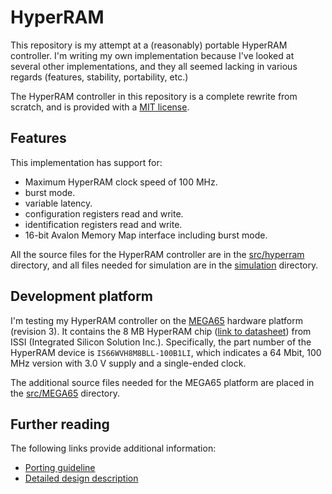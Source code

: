 # HyperRAM

This repository is my attempt at a (reasonably) portable HyperRAM controller.
I'm writing my own implementation because I've looked at several other
implementations, and they all seemed lacking in various regards (features,
stability, portability, etc.)

The HyperRAM controller in this repository is a complete rewrite from scratch,
and is provided with a [MIT license](LICENSE).

## Features

This implementation has support for:

* Maximum HyperRAM clock speed of 100 MHz.
* burst mode.
* variable latency.
* configuration registers read and write.
* identification registers read and write.
* 16-bit Avalon Memory Map interface including burst mode.

All the source files for the HyperRAM controller are in the
[src/hyperram](src/hyperram) directory, and all files needed for simulation are
in the [simulation](simulation) directory.


## Development platform

I'm testing my HyperRAM controller on the [MEGA65](https://mega65.org/)
hardware platform (revision 3).  It contains the 8 MB HyperRAM chip ([link to
datasheet](doc/66-67WVH8M8ALL-BLL-938852.pdf)) from ISSI (Integrated Silicon
Solution Inc.).  Specifically, the part number of the HyperRAM device is
`IS66WVH8M8BLL-100B1LI`, which indicates a 64 Mbit, 100 MHz version with 3.0 V
supply and a single-ended clock.

The additional source files needed for the MEGA65 platform are placed in the
[src/MEGA65](src/MEGA65) directory.


## Further reading
The following links provide additional information:

* [Porting guideline](PORTING.md)
* [Detailed design description](src/hyperram/README.md)


